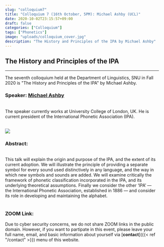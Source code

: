 ```yaml
---
slug: "colloquium7"
title: "Colloquium 7 (16th October, 5PM): Michael Ashby (UCL)"
date: 2020-10-02T23:15:57+09:00
draft: false
categories: ["Colloquium"]
tags: ["Phonetics"]
image: "uploads/colloquium_cover.jpg"
description: "The History and Principles of the IPA by Michael Ashby"
---
```


## The History and Principles of the IPA

---

The seventh colloquium held at the Department of Linguistics, SNU in Fall 2020 is "The History and Principles of the IPA" by Michael Ashby.

### Speaker: <a class=intro-link href="https://iris.ucl.ac.uk/iris/browse/profile?upi=MGASH64">Michael Ashby</a>

<br/>
The speaker currently works at University College of London, UK. He is current president of the International Phonetic Association (IPA).
<br/><br/>

![ ](/profiles/Michael_Ashby_image.jpg#floatleft)

### Abstract:

<br/>
This talk will explain the origin and purpose of the IPA, and the extent of its current adoption. We will illustrate the principle of providing a separate symbol for every sound used distinctively in any language, and the way in which new symbols and sounds are added.
We will examine critically the framework of phonetic classification incorporated in the IPA, and its underlying theoretical assumptions.
Finally we consider the other ‘IPA’ — the International Phonetic Association, established in 1886 — and consider its role in developing and maintaining the alphabet.
<br/><br/>

### ZOOM Link:

Due to cyber security concerns, we do not share ZOOM links in the public domain. However, if you want to partipate in this event, please leave your full name, email, and basic information about yourself via [**contact**]({{< ref "/contact" >}}) menu of this website.
